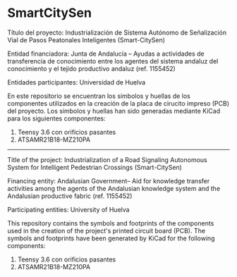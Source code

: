 # SmartCitySen
Título del proyecto: Industrialización de Sistema Autónomo de Señalización Vial de Pasos Peatonales Inteligentes (Smart-CitySen) 

Entidad financiadora: Junta de Andalucía – Ayudas a actividades de transferencia de conocimiento entre los agentes del sistema andaluz del conocimiento y el tejido productivo andaluz (ref. 1155452)

Entidades participantes: Universidad de Huelva 

En este repositorio se encuentran los simbolos y huellas de los componentes utilizados en la creación de la placa de cirucito impreso (PCB) del proyecto. Los simbolos y huellas han sido generadas mediante KiCad para los siguientes componentes:
1) Teensy 3.6 con orificios pasantes
2) ATSAMR21B18-MZ210PA

-----------------------------------------------------
Title of the project: Industrialization of a Road Signaling Autonomous System for Intelligent Pedestrian Crossings (Smart-CitySen)

Financing entity: Andalusian Government– Aid for knowledge transfer activities among the agents of the Andalusian knowledge system and the Andalusian productive fabric (ref. 1155452)

Participating entities: University of Huelva 

This repository contains the symbols and footprints of the components used in the creation of the project's printed circuit board (PCB). The symbols and footprints have been generated by KiCad for the following components:
1) Teensy 3.6 con orificios pasantes
2) ATSAMR21B18-MZ210PA
